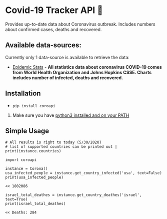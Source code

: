    # Covid-19 Tracker API :microbe:

Provides up-to-date data about Coronavirus outbreak. Includes numbers about confirmed cases, deaths and recovered.

## Available data-sources:
Currently only 1 data-source is available to retrieve the data:

- [Epidemic Stats](https://epidemic-stats.com/coronavirus/) - **All statistics data about coronavirus COVID-19 comes from World Health Organization and Johns Hopkins CSSE. Charts includes number of infected, deaths and recovered.**

## Installation
- `pip install coroapi`
1. Make sure you have [python3 installed and on your PATH](https://docs.python-guide.org/starting/installation/)

## Simple Usage

```
# All results is right to today (5/30/2020)
# list of supported countries can be printed out | print(instance.countries)

import coroapi

instance = Corona()
usa_infected_people = instance.get_country_infected('usa', text=False)
print(usa_infected_people)

<< 1802086

israel_total_deathes = instance.get_country_deathes('israel', text=True)
print(israel_total_deathes)

<< Deaths: 284
```
